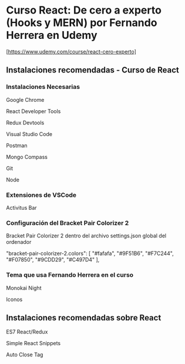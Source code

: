 
# Curso React: De cero a experto (Hooks y MERN) por Fernando Herrera en Udemy

[https://www.udemy.com/course/react-cero-experto]

## Instalaciones recomendadas - Curso de React

### Instalaciones Necesarias

Google Chrome

React Developer Tools

Redux Devtools

Visual Studio Code

Postman

Mongo Compass

Git

Node

### Extensiones de VSCode

Activitus Bar

### Configuración del Bracket Pair Colorizer 2

Bracket Pair Colorizer 2 dentro del archivo settings.json global del ordenador

"bracket-pair-colorizer-2.colors": [
    "#fafafa",
    "#9F51B6",
    "#F7C244",
    "#F07850",
    "#9CDD29",
    "#C497D4"
],

### Tema que usa Fernando Herrera en el curso

Monokai Night

Iconos

## Instalaciones recomendadas sobre React

ES7 React/Redux

Simple React Snippets

Auto Close Tag
